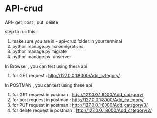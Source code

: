# API-crud
API- get, post , put ,delete


step to run this:

1) make sure you are in - api-crud folder in your terminal
2) python manage.py makemigrations
3) python manage.py migrate
4) python manage.py runserver


In Browser , you can test using these api
1) for GET request  : http://127.0.0.1:8000/Add_category/ 

In POSTMAN , you can test using these api
1) for GET request in postman : http://127.0.0.1:8000/Add_category/ 
2) for post request in postman : http://127.0.0.1:8000/Add_category/ 
3) for PUT request in postman : http://127.0.0.1:8000/Add_category/3/
4) for delete request in postman : http://127.0.0.1:8000/Add_category/2/
